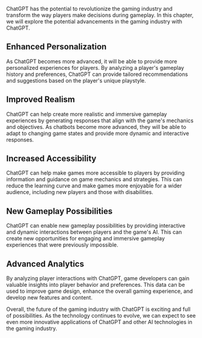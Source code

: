 
ChatGPT has the potential to revolutionize the gaming industry and transform the way players make decisions during gameplay. In this chapter, we will explore the potential advancements in the gaming industry with ChatGPT.

Enhanced Personalization
------------------------

As ChatGPT becomes more advanced, it will be able to provide more personalized experiences for players. By analyzing a player's gameplay history and preferences, ChatGPT can provide tailored recommendations and suggestions based on the player's unique playstyle.

Improved Realism
----------------

ChatGPT can help create more realistic and immersive gameplay experiences by generating responses that align with the game's mechanics and objectives. As chatbots become more advanced, they will be able to adapt to changing game states and provide more dynamic and interactive responses.

Increased Accessibility
-----------------------

ChatGPT can help make games more accessible to players by providing information and guidance on game mechanics and strategies. This can reduce the learning curve and make games more enjoyable for a wider audience, including new players and those with disabilities.

New Gameplay Possibilities
--------------------------

ChatGPT can enable new gameplay possibilities by providing interactive and dynamic interactions between players and the game's AI. This can create new opportunities for engaging and immersive gameplay experiences that were previously impossible.

Advanced Analytics
------------------

By analyzing player interactions with ChatGPT, game developers can gain valuable insights into player behavior and preferences. This data can be used to improve game design, enhance the overall gaming experience, and develop new features and content.

Overall, the future of the gaming industry with ChatGPT is exciting and full of possibilities. As the technology continues to evolve, we can expect to see even more innovative applications of ChatGPT and other AI technologies in the gaming industry.
